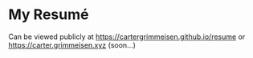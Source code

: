 # My Resumé

Can be viewed publicly at https://cartergrimmeisen.github.io/resume or https://carter.grimmeisen.xyz (soon...)